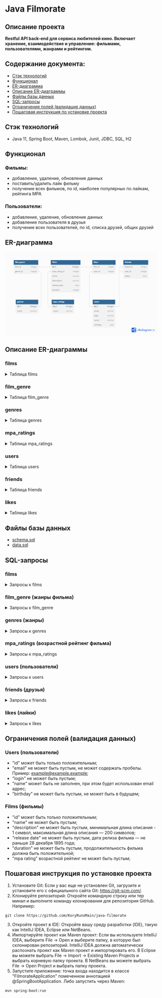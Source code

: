 # Java Filmorate

## Описание проекта

**Restful API back-end для сервиса любителей кино. Включает хранение, взаимодействие и управление:
фильмами, пользователями, жанрами и рейтингом.**

## Содержание документа:

- [Стэк технологий](#стэк-технологий)
- [Функционал](#функционал)
- [ER-диаграмма](#er-диаграмма)
- [Описание ER-диаграммы](#описание-er-диаграммы)
- [Файлы базы данных](#файлы-базы-данных)
- [SQL-запросы](#sql-запросы)
- [Ограничения полей (валидация данных)](#ограничения-полей-валидация-данных)
- [Пошаговая инструкция по установке проекта](#пошаговая-инструкция-по-установке-проекта)

## Стэк технологий

- Java 11, Spring Boot, Maven, Lombok, Junit, JDBC, SQL, H2

## Функционал

### Фильмы:

- добавление, удаление, обновление данных
- поставить/удалить лайк фильму
- получение всех фильмов, по id, наиболее популярных по лайкам, рейтинга MPA

### Пользователи:

- добавление, удаление, обновление данных
- добавление пользователя в друзья
- получение всех пользователей, по id, списка друзей, общих друзей

## ER-диаграмма

![img.png](src/main/resources/ER-diagram.png)

## Описание ER-диаграммы

### films

<details>
<summary>Таблица films</summary>

| Поле        | Тип(кол-во символов) | Ключ             | Ограничения | Описание                                 |
|-------------|----------------------|------------------|-------------|------------------------------------------|
| id          | integer              | PK (PRIMARY KEY) |             | идентификатор фильма                     |
| mpa_rating  | integer              | FK (FOREIGN KEY) | NOT NULL    | идентификатор рэйтинга по возрасту (MPA) |
| name        | varchar(100)         |                  | NOT NULL    | название                                 |
| description | varchar(255)         |                  | DEFAULT ''  | описание                                 |
| release_date | date                 |                  | NOT NULL    | дата выхода                              |
| duration    | integer              |                  | NOT NULL    | продолжительность                        |

</details>

### film_genre

<details>
<summary>Таблица film_genre</summary>

| Поле     | Тип(кол-во символов) | Ключ             | Ограничения | Описание                   |
|----------|----------------------|------------------|-------------|----------------------------|
| film_id  | integer              | FK (FOREIGN KEY) |             | идентификатор фильма       |
| genre_id | integer              | FK (FOREIGN KEY) |             | идентификатор жанра фильма |

</details>

### genres

<details>
<summary>Таблица genres</summary>

| Поле | Тип(кол-во символов) | Ключ             | Ограничения     | Описание            |
|------|----------------------|------------------|-----------------|---------------------|
| id   | integer              | PK (PRIMARY KEY) |                 | идентификатор жанра |
| name | varchar(100)         |                  | NOT NULL UNIQUE | название жанра кино |

</details>

### mpa_ratings

<details>
<summary>Таблица mpa_ratings</summary>

| Поле | Тип(кол-во символов) | Ключ             | Ограничения     | Описание                            |
|------|----------------------|------------------|-----------------|-------------------------------------|
| id   | integer              | PK (PRIMARY KEY) |                 | идентификатор рейтинга              |
| name | varchar(100)         |                  | NOT NULL UNIQUE | название рэйтинга по возрасту (MPA) |

</details>

### users

<details>
<summary>Таблица users</summary>

| Поле     | Тип(кол-во символов) | Ключ             | Ограничения     | Описание                   |
|----------|----------------------|------------------|-----------------|----------------------------|
| id       | integer              | PK (PRIMARY KEY) |                 | идентификатор пользователя |
| email    | varchar(255)         |                  | NOT NULL UNIQUE | электронная почта          |
| login    | varchar(100)         |                  | NOT NULL UNIQUE | логин                      |
| name     | varchar(50)          |                  |                 | имя                        |
| birthday | date                 |                  | NOT NULL        | дата рождения              |

</details>

### friends

<details>
<summary>Таблица friends</summary>

| Поле      | Тип(кол-во символов) | Ключ             | Ограничения   | Описание                   |
|-----------|----------------------|------------------|---------------|----------------------------|
| user_id   | integer              | FK (FOREIGN KEY) |               | идентификатор пользователя |
| friend_id | integer              | FK (FOREIGN KEY) |               | идентификатор пользователя |
| status    | boolean              |                  | DEFAULT false | статус (в друзьях или нет) |

</details>

### likes

<details>
<summary>Таблица likes</summary>

| Поле    | Тип(кол-во символов) | Ключ             | Ограничения | Описание                   |
|---------|----------------------|------------------|-------------|----------------------------|
| film_id | integer              | FK (FOREIGN KEY) |             | идентификатор фильма       |
| user_id | integer              | FK (FOREIGN KEY) |             | идентификатор пользователя |

</details>

## Файлы базы данных

- [schema.sql](src/main/resources/schema.sql)
- [data.sql](src/main/resources/data.sql)

## SQL-запросы

### films

<details>
<summary>Запросы к films</summary>

- Добавить фильм

```sql
INSERT INTO films (mpa_rating_id, name, description, release_date, duration)
VALUES(?, ?, ?, ?, ?);
```

- Обновить фильм

```sql
UPDATE films
SET mpa_rating_id=?, name=?, description=?, release_date=?, duration=?
WHERE id=?;
```

- Получить фильм по id

```sql
SELECT id, mpa_rating_id, name, description, release_date, duration
FROM films
WHERE id = ?;
```

- Удалить фильм по id

```sql
DELETE FROM films 
WHERE id=?;
```

- Получить список фильмов

```sql
SELECT id, mpa_rating_id, name, description, release_date, duration
FROM films;
```

- Получить список популярных фильмов

```sql
SELECT id, mpa_rating_id, name, description, release_date, duration
FROM films AS f
LEFT JOIN likes AS l ON f.id = l.film_id
GROUP BY f.id
ORDER BY COUNT(l.user_id) DESC
LIMIT ?;
```

</details>

### film_genre (жанры фильма)

<details>
    <summary>Запросы к film_genre</summary>

- Получить жанры фильма

```sql
SELECT g.id, g.name
FROM film_genre AS fg
LEFT JOIN genres AS g ON fg.genre_id = g.id
WHERE fg.film_id=?
ORDER BY g.id;
```

- Добавить жанр к фильму

```sql
INSERT INTO film_genre (film_id, genre_id)
VALUES(?, ?);
```

- Удалить жанр у фильма

```sql
DELETE FROM film_genre
WHERE film_id=?;
```

</details>

### genres (жанры)

<details>
    <summary>Запросы к genres</summary>

- Получить жанр

```sql
SELECT *
FROM genres
WHERE id=?;
```

- Получить список жанров

```sql
SELECT id, name
FROM genres
ORDER BY id;
```

</details>

### mpa_ratings (возрастной рейтинг фильма)

<details>
    <summary>Запросы к mpa_ratings</summary>

- Получить рэйтинг по id

```sql
SELECT *
FROM mpa_ratings
WHERE id=?;
```

- Получить список рейтингов

```sql
SELECT id, name
FROM mpa_ratings
ORDER BY id;
```

</details>

### users (пользователи)

<details>
<summary>Запросы к users</summary>

- Создать пользователя

```sql
INSERT INTO users (email, login, name, birthday)
VALUES (?, ?, ?, ?);
```

- Обновить данные пользователя

```sql
UPDATE users
SET email=?, login=?, name=?, birthday=?
WHERE id=?;
```

- Получить пользователя по id

```sql
SELECT * FROM users
WHERE id=?;
```

- Получить список пользователей

```sql
SELECT id, email, login, name, birthday
FROM users;
```

- Удалить пользователя по id

```sql
DELETE FROM users
WHERE id=?;
```

</details>

### friends (друзья)

<details>
<summary>Запросы к friends</summary>

- Добавить в друзья

```sql
INSERT INTO friends (friend_id, user_id, status)
VALUES(?, ?, ?);
```

- Удалить из друзей

```sql
DELETE FROM friends
WHERE user_id=? AND friend_id=?;
```

- Получить список зяявок в друзья

```sql
SELECT friend_id, user_id, status
FROM friends
WHERE user_id=?;
```

- Получить статус друг или не друг =)

```sql
SELECT friend_id, user_id, status
FROM friends
WHERE user_id=? AND friend_id=?;
```

</details>

### likes (лайки)

<details>
<summary>Запросы к likes</summary>

- Поставить лайк фильму

```sql
INSERT INTO likes (film_id, user_id)
VALUES(?, ?);
```

- Удалить лайк у фильма

```sql
DELETE FROM likes
WHERE film_id=? AND user_id=?;
```

- Получить кол-во лайков фильма

```sql
SELECT COUNT(*) FROM likes
WHERE film_id=?;
```

</details>

## Ограничения полей (валидация данных)

### Users (пользователи)

- "id" может быть только положительным;
- "email" не может быть пустым, не может содержать пробелы. Пример: example@example.example;
- "login" не может быть пустым;
- "name" может быть не заполнен, при этом будет использован email адрес;
- "birthday" не может быть пустым, не может быть в будущем;

### Films (фильмы)

- "id" может быть только положительным;
- "name" не может быть пустым;
- "description" не может быть пустым, минимальная длина описания - 1 символ, максимальная длина описания — 200 символов;
- "release date" не может быть пустым, дата релиза фильма — не раньше 28 декабря 1895 года;
- "duration" не может быть пустым, продолжительность фильма должна быть положительной;
- "mpa rating" возрастной рейтинг не может быть пустым;

## Пошаговая инструкция по установке проекта

1. Установите Git: Если у вас еще не установлен Git, загрузите и установите его с официального сайта
   Git: https://git-scm.com/.
2. Клонируйте репозиторий: Откройте командную строку или тер минал и выполните команду клонирования для репозитория
   GitHub. Например:

```
git clone https://github.com/KoryRunoMain/java-filmorate
```

3. Откройте проект в IDE: Откройте вашу среду разработки (IDE), такую как IntelliJ IDEA, Eclipse или NetBeans.
4. Импортируйте проект как Maven проект: Если вы используете IntelliJ IDEA,
   выберите File -> Open и выберите папку, в которую был склонирован репозиторий.
   IntelliJ IDEA должна автоматически распознать проект как Maven проект и импортировать его.
   В Eclipse вы можете выбрать File -> Import -> Existing Maven Projects и выбрать корневую папку проекта.
   В NetBeans вы можете выбрать File -> Open Project и выбрать папку проекта.
5. Запустите приложение: точка входа находится в классе "FilmorateApplication" помеченном аннотацией
   @SpringBootApplication.
   Либо запустить через Maven:

```
mvn spring-boot:run
```